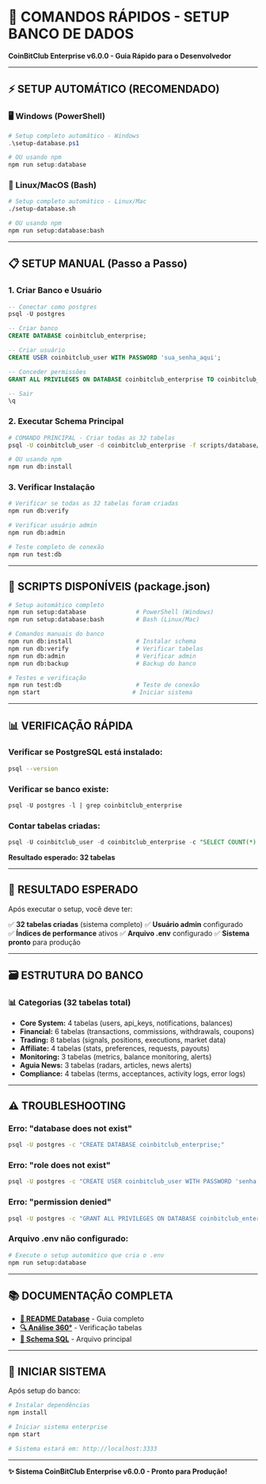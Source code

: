 # 🚀 COMANDOS RÁPIDOS - SETUP BANCO DE DADOS
**CoinBitClub Enterprise v6.0.0 - Guia Rápido para o Desenvolvedor**

---

## ⚡ SETUP AUTOMÁTICO (RECOMENDADO)

### **🖥️ Windows (PowerShell)**
```powershell
# Setup completo automático - Windows
.\setup-database.ps1

# OU usando npm
npm run setup:database
```

### **🐧 Linux/MacOS (Bash)**
```bash
# Setup completo automático - Linux/Mac
./setup-database.sh

# OU usando npm
npm run setup:database:bash
```

---

## 📋 SETUP MANUAL (Passo a Passo)

### **1. Criar Banco e Usuário**
```sql
-- Conectar como postgres
psql -U postgres

-- Criar banco
CREATE DATABASE coinbitclub_enterprise;

-- Criar usuário
CREATE USER coinbitclub_user WITH PASSWORD 'sua_senha_aqui';

-- Conceder permissões
GRANT ALL PRIVILEGES ON DATABASE coinbitclub_enterprise TO coinbitclub_user;

-- Sair
\q
```

### **2. Executar Schema Principal**
```bash
# COMANDO PRINCIPAL - Criar todas as 32 tabelas
psql -U coinbitclub_user -d coinbitclub_enterprise -f scripts/database/enterprise-complete-database-setup.sql

# OU usando npm
npm run db:install
```

### **3. Verificar Instalação**
```bash
# Verificar se todas as 32 tabelas foram criadas
npm run db:verify

# Verificar usuário admin
npm run db:admin

# Teste completo de conexão
npm run test:db
```

---

## 🔧 SCRIPTS DISPONÍVEIS (package.json)

```bash
# Setup automático completo
npm run setup:database              # PowerShell (Windows)
npm run setup:database:bash         # Bash (Linux/Mac)

# Comandos manuais do banco
npm run db:install                  # Instalar schema
npm run db:verify                   # Verificar tabelas
npm run db:admin                    # Verificar admin
npm run db:backup                   # Backup do banco

# Testes e verificação
npm run test:db                     # Teste de conexão
npm start                          # Iniciar sistema
```

---

## 📊 VERIFICAÇÃO RÁPIDA

### **Verificar se PostgreSQL está instalado:**
```bash
psql --version
```

### **Verificar se banco existe:**
```sql
psql -U postgres -l | grep coinbitclub_enterprise
```

### **Contar tabelas criadas:**
```sql
psql -U coinbitclub_user -d coinbitclub_enterprise -c "SELECT COUNT(*) FROM information_schema.tables WHERE table_schema = 'public';"
```

**Resultado esperado: 32 tabelas**

---

## 🎯 RESULTADO ESPERADO

Após executar o setup, você deve ter:

✅ **32 tabelas criadas** (sistema completo)
✅ **Usuário admin** configurado  
✅ **Índices de performance** ativos
✅ **Arquivo .env** configurado
✅ **Sistema pronto** para produção

---

## 🗃️ ESTRUTURA DO BANCO

### **📊 Categorias (32 tabelas total)**
- **Core System:** 4 tabelas (users, api_keys, notifications, balances)
- **Financial:** 6 tabelas (transactions, commissions, withdrawals, coupons)
- **Trading:** 8 tabelas (signals, positions, executions, market data)
- **Affiliate:** 4 tabelas (stats, preferences, requests, payouts)
- **Monitoring:** 3 tabelas (metrics, balance monitoring, alerts)  
- **Aguia News:** 3 tabelas (radars, articles, news alerts)
- **Compliance:** 4 tabelas (terms, acceptances, activity logs, error logs)

---

## ⚠️ TROUBLESHOOTING

### **Erro: "database does not exist"**
```bash
psql -U postgres -c "CREATE DATABASE coinbitclub_enterprise;"
```

### **Erro: "role does not exist"**
```bash
psql -U postgres -c "CREATE USER coinbitclub_user WITH PASSWORD 'senha';"
```

### **Erro: "permission denied"**
```bash
psql -U postgres -c "GRANT ALL PRIVILEGES ON DATABASE coinbitclub_enterprise TO coinbitclub_user;"
```

### **Arquivo .env não configurado:**
```bash
# Execute o setup automático que cria o .env
npm run setup:database
```

---

## 📚 DOCUMENTAÇÃO COMPLETA

- **[📖 README Database](scripts/database/README.md)** - Guia completo
- **[🔍 Análise 360°](CHECK-TABELAS-BANCO-DADOS.md)** - Verificação tabelas
- **[📄 Schema SQL](scripts/database/enterprise-complete-database-setup.sql)** - Arquivo principal

---

## 🚀 INICIAR SISTEMA

Após setup do banco:

```bash
# Instalar dependências
npm install

# Iniciar sistema enterprise
npm start

# Sistema estará em: http://localhost:3333
```

---

**✨ Sistema CoinBitClub Enterprise v6.0.0 - Pronto para Produção!**
